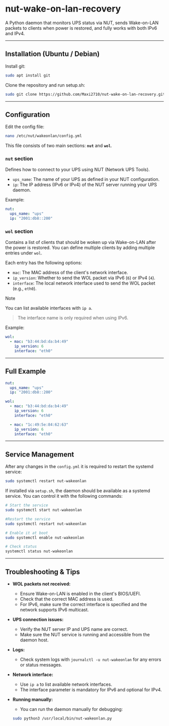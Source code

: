 # nut-wake-on-lan-recovery
A Python daemon that monitors UPS status via NUT, sends Wake-on-LAN packets to clients when power is restored, and fully works with both IPv6 and IPv4.

---

## Installation (Ubuntu / Debian)

Install git:

```bash
sudo apt install git
```

Clone the repository and run setup.sh:

```bash
sudo git clone https://github.com/Maxi2710/nut-wake-on-lan-recovery.git && cd nut-wake-on-lan-recovery && bash setup.sh
```

---

## Configuration

Edit the config file:

```bash
nano /etc/nut/wakeonlan/config.yml
```

This file consists of two main sections: **`nut`** and **`wol`**.


### `nut` section
Defines how to connect to your UPS using NUT (Network UPS Tools).

- `ups_name`: The name of your UPS as defined in your NUT configuration.
- `ip`: The IP address (IPv6 or IPv4) of the NUT server running your UPS daemon.

Example:

```yaml
nut:
  ups_name: "ups"
  ip: "2001:db8::200"
```


### `wol` section
Contains a list of clients that should be woken up via Wake-on-LAN after the power is restored. You can define multiple clients by adding multiple entries under `wol`.

Each entry has the following options:

- `mac`: The MAC address of the client's network interface.
- `ip_version`: Whether to send the WOL packet via IPv6 (`6`) or IPv4 (`4`).
- `interface`: The local network interface used to send the WOL packet (e.g., `eth0`).
> [!NOTE] 
> You can list available interfaces with `ip a`.

> The interface name is only required when using IPv6.

Example:

```yaml
wol:
  - mac: "b3:44:bd:da:b4:49"
    ip_version: 6
    interface: "eth0"
```

---

## Full Example

```yaml
nut:
  ups_name: "ups"
  ip: "2001:db8::200"

wol:
  - mac: "b3:44:bd:da:b4:49"
    ip_version: 6
    interface: "eth0"

  - mac: "1c:49:5e:84:62:63"
    ip_version: 6
    interface: "eth0"
```

---

## Service Management
After any changes in the `config.yml` it is required to restart the systemd service:
```bash
sudo systemctl restart nut-wakeonlan
```

If installed via `setup.sh`, the daemon should be available as a systemd service. You can control it with the following commands:

```bash
# Start the service
sudo systemctl start nut-wakeonlan

#Restart the service
sudo systemctl restart nut-wakeonlan

# Enable it at boot
sudo systemctl enable nut-wakeonlan

# Check status
systemctl status nut-wakeonlan
```

---

## Troubleshooting & Tips


- **WOL packets not received:**
  - Ensure Wake-on-LAN is enabled in the client's BIOS/UEFI.
  - Check that the correct MAC address is used.
  - For IPv6, make sure the correct interface is specified and the network supports IPv6 multicast.

- **UPS connection issues:**
  - Verify the NUT server IP and UPS name are correct.
  - Make sure the NUT service is running and accessible from the daemon host.

- **Logs:**
  - Check system logs with `journalctl -u nut-wakeonlan` for any errors or status messages.

- **Network interface:**
  - Use `ip a` to list available network interfaces.
  - The interface parameter is mandatory for IPv6 and optional for IPv4.

- **Running manually:**
  - You can run the daemon manually for debugging:
  ```bash
  sudo python3 /usr/local/bin/nut-wakeonlan.py
  ```
